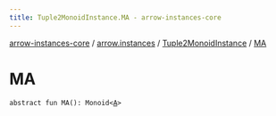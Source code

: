 ```yaml
---
title: Tuple2MonoidInstance.MA - arrow-instances-core
---
```


[arrow-instances-core](../../index.html) / [arrow.instances](../index.html) / [Tuple2MonoidInstance](index.html) / [MA](./-m-a.html)

# MA

`abstract fun MA(): Monoid<`[`A`](index.html#A)`>`